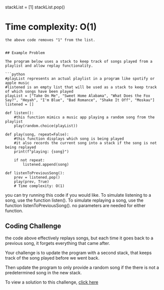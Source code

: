
stackList = [1]
stackList.pop()
# Time complexity: O(1)
```
the above code removes "1" from the list.


## Example Problem

The program below uses a stack to keep track of songs played from a playlist and allow replay functionality.

```python
#playList represents an actual playlist in a program like spotify or apple music
#listened is an empty list that will be used as a stack to keep track of which songs have been played
playList = ["Take On Me", "Sweet Home Alabama", "What Does the Fox Say?", "Heyah", "I'm Blue", "Bad Romance", "Shake It Off", "Moskau"]
listened = []

def listen():
    #this function mimics a music app playing a random song from the playlist
    play(random.choice(playList))

def play(song, repeat=False):
    #this function displays which song is being played
    #it also records the current song into a stack if the song is not being replayed
    print(f"playing: {song}")
    
    if not repeat:
        listened.append(song)

def listenToPreviousSong():
    prev = listened.pop()
    play(prev, True)
    # Time complexity: O(1)
```

you can try running this code if you would like. To simulate listening to a song, use the function listen(). To simulate replaying a song, use the function listenToPreviousSong(). no parameters are needed for either function.

## Coding Challenge

the code above effectively replays songs, but each time it goes back to a previous song, it forgets everything that came after. 

Your challenge is to update the program with a second stack, that keeps track of the song played before we went back. 

Then update the program to only provide a random song if the there is not a predetermined song in the new stack.

To view a solution to this challenge, [click here](stackspractice.py)